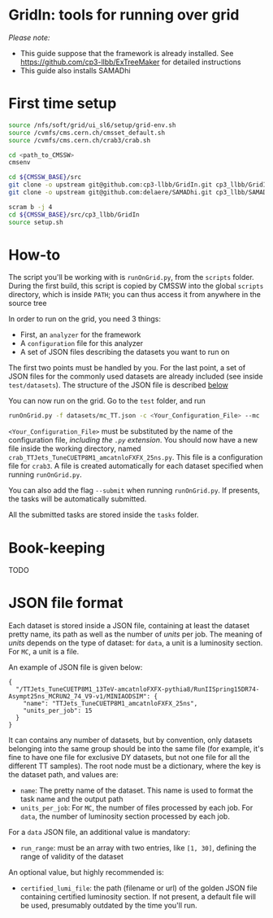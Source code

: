 GridIn: tools for running over grid
===================================

*Please note:*
 - This guide suppose that the framework is already installed. See https://github.com/cp3-llbb/ExTreeMaker for detailed
 instructions
 - This guide also installs SAMADhi

# First time setup

```bash
source /nfs/soft/grid/ui_sl6/setup/grid-env.sh
source /cvmfs/cms.cern.ch/cmsset_default.sh
source /cvmfs/cms.cern.ch/crab3/crab.sh

cd <path_to_CMSSW>
cmsenv

cd ${CMSSW_BASE}/src
git clone -o upstream git@github.com:cp3-llbb/GridIn.git cp3_llbb/GridIn
git clone -o upstream git@github.com:delaere/SAMADhi.git cp3_llbb/SAMADhi

scram b -j 4
cd ${CMSSW_BASE}/src/cp3_llbb/GridIn
source setup.sh
```

# How-to

The script you'll be working with is ``runOnGrid.py``, from the ``scripts`` folder. During the first build, this script
is copied by CMSSW into the global ``scripts`` directory, which is inside ``PATH``; you can thus access it from anywhere
in the source tree

In order to run on the grid, you need 3 things:
 - First, an ``analyzer`` for the framework
 - A ``configuration`` file for this analyzer
 - A set of JSON files describing the datasets you want to run on

The first two points must be handled by you. For the last point, a set of JSON files for the commonly used datasets are
already included (see inside ``test/datasets``). The structure of the JSON file is described [below](#json-file-format)

You can now run on the grid. Go to the ``test`` folder, and run

```bash
runOnGrid.py -f datasets/mc_TT.json -c <Your_Configuration_File> --mc
```

``<Your_Configuration_File>`` must be substituted by the name of the configuration file, *including the ``.py`` extension*.
You should now have a new file inside the working directory, named ``crab_TTJets_TuneCUETP8M1_amcatnloFXFX_25ns.py``.
This file is a configuration file for ``crab3``. A file is created automatically for each dataset specified when running
 ``runOnGrid.py``.

You can also add the flag ``--submit`` when running ``runOnGrid.py``. If presents, the tasks will be automatically
submitted.

All the submitted tasks are stored inside the ``tasks`` folder.

# Book-keeping

TODO

# JSON file format

Each dataset is stored inside a JSON file, containing at least the dataset pretty name, its path as well as the number
of *units* per job. The meaning of *units* depends on the type of dataset: for ``data``, a unit is a luminosity section.
For ``MC``, a unit is a file.

An example of JSON file is given below:
```
{
  "/TTJets_TuneCUETP8M1_13TeV-amcatnloFXFX-pythia8/RunIISpring15DR74-Asympt25ns_MCRUN2_74_V9-v1/MINIAODSIM": {
    "name": "TTJets_TuneCUETP8M1_amcatnloFXFX_25ns",
    "units_per_job": 15
  }
}
```

It can contains any number of datasets, but by convention, only datasets belonging into the same group should be into
the same file (for example, it's fine to have one file for exclusive DY datasets, but not one file for all the different
TT samples). The root node must be a dictionary, where the key is the dataset path, and values are:
- ``name``: The pretty name of the dataset. This name is used to format the task name and the output path
- ``units_per_job``: For ``MC``, the number of files processed by each job. For ``data``, the number of luminosity section
processed by each job.

For a ``data`` JSON file, an additional value is mandatory:
- ``run_range``: must be an array with two entries, like ``[1, 30]``, defining the range of validity of the dataset

An optional value, but highly recommended is:
- ``certified_lumi_file``: the path (filename or url) of the golden JSON file containing certified luminosity section.
If not present, a default file will be used, presumably outdated by the time you'll run.

